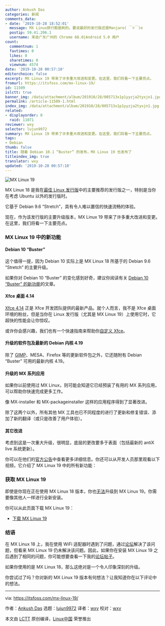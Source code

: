 ```yaml
---
author: Ankush Das
categories: 新闻
comments_data:
- date: '2019-10-28 18:52:01'
  message: MX Linux排行都是刷的。要说最好的发行版还是Manjaro( ￣▽￣)σ
  postip: 59.41.206.1
  username: 来自广东广州的 Chrome 68.0|Android 5.0 用户
count:
  commentnum: 1
  favtimes: 0
  likes: 0
  sharetimes: 0
  viewnum: 4574
date: '2019-10-28 00:57:10'
editorchoice: false
excerpt: MX Linux 19 带来了许多重大改进和变更。在这里，我们将看一下主要亮点。
fromurl: https://itsfoss.com/mx-linux-19/
id: 11509
islctt: true
banner_img: /data/attachment/album/201910/28/005713x1p1yyzja2tyxjn1.jpg
permalink: /article-11509-1.html
index_img: /data/attachment/album/201910/28/005713x1p1yyzja2tyxjn1.jpg.thumb.jpg
related:
- displayorder: 0
  raid: 11071
reviewer: wxy
selector: lujun9972
summary: MX Linux 19 带来了许多重大改进和变更。在这里，我们将看一下主要亮点。
tags:
- Debian
thumb: false
title: 随着 Debian 10.1 “Buster” 的发布，MX Linux 19 也发布了
titleindex_img: true
translator: wxy
updated: '2019-10-28 00:57:10'
---
```


![MX Linux 19](/data/attachment/album/201910/28/005713x1p1yyzja2tyxjn1.jpg)


MX Linux 18 是我在[最佳 Linux 发行版](/article-11411-1.html)中的主要推荐的发行版之一，特别是当你在考虑 Ubuntu 以外的发行版时。


它基于 Debian 9.6 “Stretch”，具有令人难以置信的快速流畅的体验。


现在，作为该发行版的主要升级版本，MX Linux 19 带来了许多重大改进和变更。在这里，我们将看一下主要亮点。


### MX Linux 19 中的新功能






#### Debian 10 “Buster”


这个值得一提，因为 Debian 10 实际上是 MX Linux 18 所基于的 Debian 9.6 “Stretch” 的主要升级。


如果你对 Debian 10 “Buster” 的变化感到好奇，建议你阅读有关 [Debian 10 “Buster” 的新功能](/article-11071-1.html)的文章。


#### Xfce 桌面 4.14


[Xfce 4.14](https://xfce.org/about/news) 正是 Xfce 开发团队提供的最新产品。就个人而言，我不是 Xfce 桌面环境的粉丝，但是当你在 Linux 发行版（尤其是 MX Linux 19）上使用它时，它超快的性能会让你惊叹。


或许你会感兴趣，我们也有一个快速指南来帮助你[自定义 Xfce](https://itsfoss.com/customize-xfce/)。


#### 升级的软件包及最新的 Debian 内核 4.19


除了 [GIMP](https://itsfoss.com/gimp-2-10-release/)、MESA、Firefox 等的更新软件包之外，它还随附有 Debian “Buster” 可用的最新内核 4.19。


#### 升级的 MX 系列应用


如果你以前使用过 MX Linux，则可能会知道它已经预装了有用的 MX 系列应用，可以帮助你快速完成更多工作。


像 MX-installer 和 MX-packageinstaller 这样的应用程序得到了显著改进。


除了这两个以外，所有其他 MX 工具也已不同程度的进行了更新和修复错误、添加了新的翻译（或只是改善了用户体验）。


#### 其它改进


考虑到这是一次重大升级，很明显，底层的更改要多于表面（包括最新的 antiX live 系统更新）。


你可以在他们的[官方公告](https://mxlinux.org/blog/mx-19-patito-feo-released/)中查看更多详细信息。你还可以从开发人员那里观看以下视频，它介绍了 MX Linux 19 中的所有新功能：






### 获取 MX Linux 19


即使是你现在正在使用 MX Linux 18 版本，你也[无法](https://mxlinux.org/migration/)升级到 MX Linux 19。你需要像其他人一样进行全新安装。


你可以从此页面下载 MX Linux 19：


* [下载 MX Linux 19](https://mxlinux.org/download-links/)


### 结语


在 MX Linux 18 上，我在使用 WiFi 适配器时遇到了问题，通过[论坛](https://forum.mxlinux.org/viewtoindex_img.php?t=52201)解决了该问题，但看来 MX Linux 19 仍未解决该问题。因此，如果你在安装 MX Linux 19 之后遇到了相同的问题，你可能想要查看一下我的[论坛帖子](https://forum.mxlinux.org/viewtoindex_img.php?t=52201)。


如果你使用的是 MX Linux 18，那么这绝对是一个令人印象深刻的升级。


你尝试过了吗？你对新的 MX Linux 19 版本有何想法？让我知道你在以下评论中的想法。




---


via: <https://itsfoss.com/mx-linux-19/>


作者：[Ankush Das](https://itsfoss.com/author/ankush/) 选题：[lujun9972](https://github.com/lujun9972) 译者：[wxy](https://github.com/wxy) 校对：[wxy](https://github.com/wxy)


本文由 [LCTT](https://github.com/LCTT/TranslateProject) 原创编译，[Linux中国](https://linux.cn/) 荣誉推出